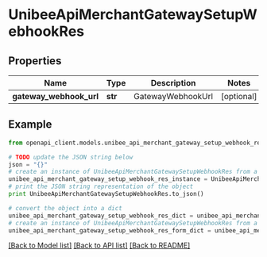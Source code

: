 # UnibeeApiMerchantGatewaySetupWebhookRes


## Properties

Name | Type | Description | Notes
------------ | ------------- | ------------- | -------------
**gateway_webhook_url** | **str** | GatewayWebhookUrl | [optional] 

## Example

```python
from openapi_client.models.unibee_api_merchant_gateway_setup_webhook_res import UnibeeApiMerchantGatewaySetupWebhookRes

# TODO update the JSON string below
json = "{}"
# create an instance of UnibeeApiMerchantGatewaySetupWebhookRes from a JSON string
unibee_api_merchant_gateway_setup_webhook_res_instance = UnibeeApiMerchantGatewaySetupWebhookRes.from_json(json)
# print the JSON string representation of the object
print UnibeeApiMerchantGatewaySetupWebhookRes.to_json()

# convert the object into a dict
unibee_api_merchant_gateway_setup_webhook_res_dict = unibee_api_merchant_gateway_setup_webhook_res_instance.to_dict()
# create an instance of UnibeeApiMerchantGatewaySetupWebhookRes from a dict
unibee_api_merchant_gateway_setup_webhook_res_form_dict = unibee_api_merchant_gateway_setup_webhook_res.from_dict(unibee_api_merchant_gateway_setup_webhook_res_dict)
```
[[Back to Model list]](../README.md#documentation-for-models) [[Back to API list]](../README.md#documentation-for-api-endpoints) [[Back to README]](../README.md)


